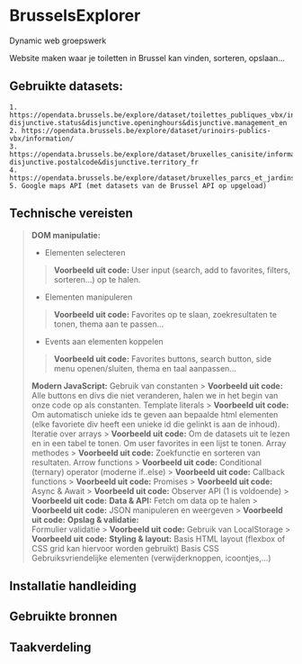 # BrusselsExplorer
Dynamic web groepswerk

Website maken waar je toiletten in Brussel kan vinden, sorteren, opslaan...

## Gebruikte datasets: 
    1. https://opendata.brussels.be/explore/dataset/toilettes_publiques_vbx/information/?disjunctive.status&disjunctive.openinghours&disjunctive.management_en
    2. https://opendata.brussels.be/explore/dataset/urinoirs-publics-vbx/information/
    3. https://opendata.brussels.be/explore/dataset/bruxelles_canisite/information/?disjunctive.postalcode&disjunctive.territory_fr
    4. https://opendata.brussels.be/explore/dataset/bruxelles_parcs_et_jardins/information/
    5. Google maps API (met datasets van de Brussel API op upgeload)

## Technische vereisten
>**DOM manipulatie:**
>
>   - Elementen selecteren
>
>> **Voorbeeld uit code:** User input (search, add to favorites, filters, sorteren...) op te halen.
>
>   - Elementen manipuleren
>
>> **Voorbeeld uit code:** Favorites op te slaan, zoekresultaten te tonen, thema aan te passen...
>
>   - Events aan elementen koppelen
>
>> **Voorbeeld uit code:** Favorites buttons, search button, side menu openen/sluiten, thema en taal aanpassen...
>
>    **Modern JavaScript:**
>        Gebruik van constanten
>            > **Voorbeeld uit code:** Alle buttons en divs die niet veranderen, halen we in het begin van onze code op als constanten.
>        Template literals
>            > **Voorbeeld uit code:** Om automatisch unieke ids te geven aan bepaalde html elementen (elke favoriete div heeft een unieke id die gelinkt is aan de inhoud).
>        Iteratie over arrays
>            > **Voorbeeld uit code:** Om de datasets uit te lezen en in een tabel te tonen. Om user favorites in een lijst te tonen.
>        Array methodes
>            > **Voorbeeld uit code:** Zoekfunctie en sorteren van resultaten.
>        Arrow functions
>            > **Voorbeeld uit code:**
>        Conditional (ternary) operator (moderne if..else)
>            > **Voorbeeld uit code:**
>        Callback functions
>            > **Voorbeeld uit code:**
>        Promises
>            > **Voorbeeld uit code:**
>        Async & Await
>            > **Voorbeeld uit code:**
>        Observer API (1 is voldoende)
>            > **Voorbeeld uit code:**
>    **Data & API:** 
>        Fetch om data op te halen
>            > **Voorbeeld uit code:**
>        JSON manipuleren en weergeven
>            > **Voorbeeld uit code:**
>    **Opslag & validatie:**  
>        Formulier validatie
>            > **Voorbeeld uit code:**
>        Gebruik van LocalStorage
>            > **Voorbeeld uit code:**
>    **Styling & layout:**
>        Basis HTML layout (flexbox of CSS grid kan hiervoor worden gebruikt)
>        Basis CSS
>        Gebruiksvriendelijke elementen (verwijderknoppen, icoontjes,...)

## Installatie handleiding

## Gebruikte bronnen

## Taakverdeling


